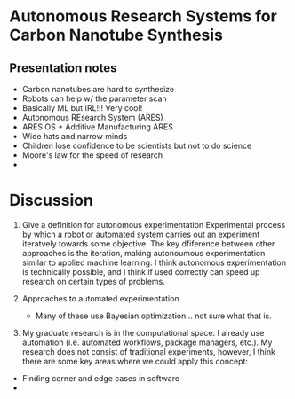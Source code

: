 # Autonomous Research Systems for Carbon Nanotube Synthesis
## Presentation notes

- Carbon nanotubes are hard to synthesize 
- Robots can help w/ the parameter scan
- Basically ML but IRL!!! Very cool!
- Autonomous REsearch System (ARES)
- ARES OS + Additive Manufacturing ARES
- Wide hats and narrow minds
- Children lose confidence to be scientists but not to do science
- Moore's law for the speed of research
-


# Discussion
1. Give a definition for autonomous experimentation
    Experimental process by which a robot or automated system carries out an experiment iteratvely towards some objective. The key dfiference between other approaches is the iteration, making autonoumous experimentation similar to applied machine learning.
    I think autonomous experimentation is technically possible, and I think if used correctly can speed up research on certain types of problems.


2. Approaches to automated experimentation
    - Many of these use Bayesian optimization... not sure what that is.

3. My graduate research is in the computational space. I already use automation (i.e. automated workflows, package managers, etc.). My research does not consist of traditional experiments, however, I think there are some key areas where we could apply this concept:
  - Finding corner and edge cases in software
  -
